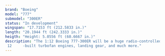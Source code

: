 ```yaml
---
brand: "Boeing"
model: "777"
submodel: "300ER"
status: "In development"
wingspan: "17.7153 ft (212.5833 in.)"
length: "20.1944 ft (242.3333 in.)"
heigth: "Height: 5.0556 ft (60.6667 in.)" 
description: "The 1:12 Boeing 777-300ER will be a huge radio-controlled airplane with custom|~
 12     -built turbofan engines, landing gear, and much more."
---
```

